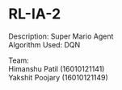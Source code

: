 # RL-IA-2
Description: Super Mario Agent\
Algorithm Used: DQN

Team:\
Himanshu Patil (16010121141)\
Yakshit Poojary (16010121149)
